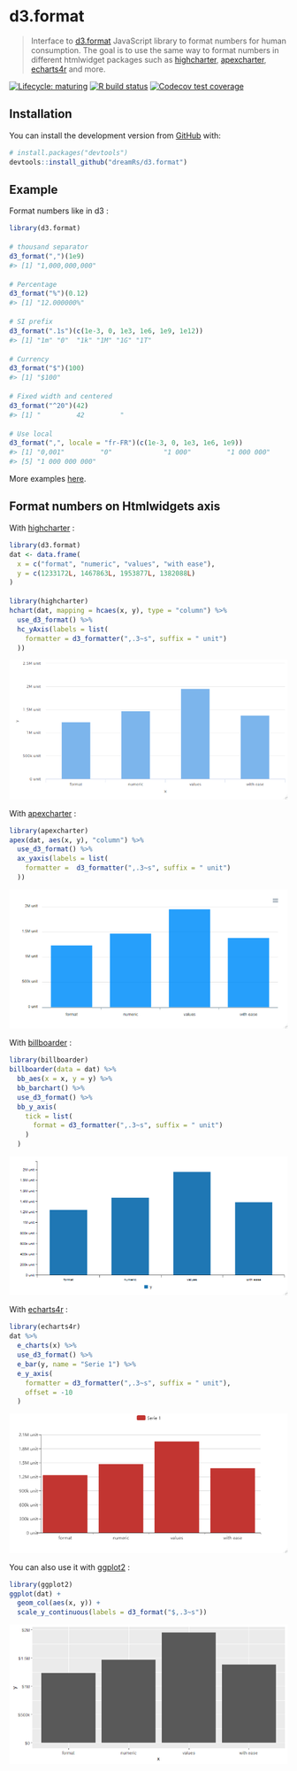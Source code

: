 
<!-- README.md is generated from README.Rmd. Please edit that file -->

# d3.format

> Interface to [d3.format](https://github.com/d3/d3-format) JavaScript
> library to format numbers for human consumption. The goal is to use
> the same way to format numbers in different htmlwidget packages such
> as [highcharter](https://github.com/jbkunst/highcharter),
> [apexcharter](https://github.com/dreamRs/apexcharter),
> [echarts4r](https://echarts4r.john-coene.com/) and more.

<!-- badges: start -->

[![Lifecycle:
maturing](https://img.shields.io/badge/lifecycle-maturing-blue.svg)](https://www.tidyverse.org/lifecycle/#maturing)
[![R build
status](https://github.com/dreamRs/d3.format/workflows/R-CMD-check/badge.svg)](https://github.com/dreamRs/d3.format/actions)
[![Codecov test
coverage](https://codecov.io/gh/dreamRs/d3.format/branch/master/graph/badge.svg)](https://codecov.io/gh/dreamRs/d3.format?branch=master)
<!-- badges: end -->

## Installation

You can install the development version from
[GitHub](https://github.com/) with:

``` r
# install.packages("devtools")
devtools::install_github("dreamRs/d3.format")
```

## Example

Format numbers like in d3 :

``` r
library(d3.format)

# thousand separator
d3_format(",")(1e9)
#> [1] "1,000,000,000"

# Percentage
d3_format("%")(0.12)
#> [1] "12.000000%"

# SI prefix
d3_format(".1s")(c(1e-3, 0, 1e3, 1e6, 1e9, 1e12))
#> [1] "1m" "0"  "1k" "1M" "1G" "1T"

# Currency
d3_format("$")(100)
#> [1] "$100"

# Fixed width and centered
d3_format("^20")(42)
#> [1] "         42         "

# Use local
d3_format(",", locale = "fr-FR")(c(1e-3, 0, 1e3, 1e6, 1e9))
#> [1] "0,001"         "0"             "1 000"         "1 000 000"    
#> [5] "1 000 000 000"
```

More examples [here](https://observablehq.com/@d3/d3-format).

## Format numbers on Htmlwidgets axis

With [highcharter](https://github.com/jbkunst/highcharter) :

``` r
library(d3.format)
dat <- data.frame(
  x = c("format", "numeric", "values", "with ease"),
  y = c(1233172L, 1467863L, 1953877L, 1382088L)
)

library(highcharter)
hchart(dat, mapping = hcaes(x, y), type = "column") %>%
  use_d3_format() %>%
  hc_yAxis(labels = list(
    formatter = d3_formatter(",.3~s", suffix = " unit")
  ))
```

![](man/figures/highcharter.png)

With [apexcharter](https://dreamrs.github.io/apexcharter/index.html) :

``` r
library(apexcharter)
apex(dat, aes(x, y), "column") %>%
  use_d3_format() %>%
  ax_yaxis(labels = list(
    formatter =  d3_formatter(",.3~s", suffix = " unit")
  ))
```

![](man/figures/apexcharter.png)

With [billboarder](https://dreamrs.github.io/billboarder/index.html) :

``` r
library(billboarder)
billboarder(data = dat) %>%
  bb_aes(x = x, y = y) %>%
  bb_barchart() %>%
  use_d3_format() %>%
  bb_y_axis(
    tick = list(
      format = d3_formatter(",.3~s", suffix = " unit")
    )
  )
```

![](man/figures/billboarder.png)

With [echarts4r](https://echarts4r.john-coene.com/) :

``` r
library(echarts4r)
dat %>%
  e_charts(x) %>%
  use_d3_format() %>%
  e_bar(y, name = "Serie 1") %>%
  e_y_axis(
    formatter = d3_formatter(",.3~s", suffix = " unit"),
    offset = -10
  )
```

![](man/figures/echarts4r.png)

You can also use it with [ggplot2](https://ggplot2.tidyverse.org/) :

``` r
library(ggplot2)
ggplot(dat) + 
  geom_col(aes(x, y)) + 
  scale_y_continuous(labels = d3_format("$,.3~s"))
```

![](man/figures/ggplot2.png)
